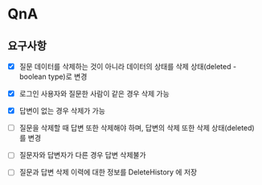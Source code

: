 # QnA

## 요구사항

- [X] 질문 데이터를 삭제하는 것이 아니라 데이터의 상태를 삭제 상태(deleted - boolean type)로 변경

- [X] 로그인 사용자와 질문한 사람이 같은 경우 삭제 가능
    
- [X] 답변이 없는 경우 삭제가 가능
      
- [ ] 질문을 삭제할 때 답변 또한 삭제해야 하며, 답변의 삭제 또한 삭제 상태(deleted)를 변경

- [ ] 질문자와 답변자가 다른 경우 답변 삭제불가

- [ ] 질문과 답변 삭제 이력에 대한 정보를 DeleteHistory 에 저장
